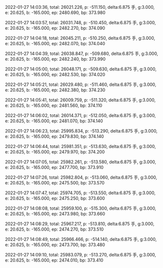 2022-01-27 14:03:36, total: 26021.226, p: -511.150, delta:6.875 手, g:3.000, e: 20.625, b: -165.000, ep: 2480.690, bp: 373.980

2022-01-27 14:03:57, total: 26031.748, p: -510.450, delta:6.875 手, g:3.000, e: 20.625, b: -165.000, ep: 2482.270, bp: 374.090

2022-01-27 14:04:18, total: 26045.211, p: -510.250, delta:6.875 手, g:3.000, e: 20.625, b: -165.000, ep: 2482.070, bp: 374.040

2022-01-27 14:04:39, total: 26038.847, p: -509.680, delta:6.875 手, g:3.000, e: 20.625, b: -165.000, ep: 2482.240, bp: 373.990

2022-01-27 14:05:00, total: 26048.171, p: -509.630, delta:6.875 手, g:3.000, e: 20.625, b: -165.000, ep: 2482.530, bp: 374.020

2022-01-27 14:05:21, total: 26029.480, p: -511.460, delta:6.875 手, g:3.000, e: 20.625, b: -165.000, ep: 2482.380, bp: 374.230

2022-01-27 14:05:41, total: 26009.759, p: -511.320, delta:6.875 手, g:3.000, e: 20.625, b: -165.000, ep: 2481.560, bp: 374.110

2022-01-27 14:06:02, total: 26014.371, p: -512.050, delta:6.875 手, g:3.000, e: 20.625, b: -165.000, ep: 2481.070, bp: 374.140

2022-01-27 14:06:23, total: 25995.834, p: -513.290, delta:6.875 手, g:3.000, e: 20.625, b: -165.000, ep: 2479.830, bp: 374.140

2022-01-27 14:06:44, total: 25981.351, p: -513.630, delta:6.875 手, g:3.000, e: 20.625, b: -165.000, ep: 2479.970, bp: 374.200

2022-01-27 14:07:05, total: 25982.261, p: -513.580, delta:6.875 手, g:3.000, e: 20.625, b: -165.000, ep: 2477.700, bp: 373.910

2022-01-27 14:07:26, total: 25982.804, p: -513.060, delta:6.875 手, g:3.000, e: 20.625, b: -165.000, ep: 2475.500, bp: 373.570

2022-01-27 14:07:47, total: 25974.705, p: -513.550, delta:6.875 手, g:3.000, e: 20.625, b: -165.000, ep: 2475.250, bp: 373.600

2022-01-27 14:08:08, total: 25959.100, p: -515.300, delta:6.875 手, g:3.000, e: 20.625, b: -165.000, ep: 2473.980, bp: 373.660

2022-01-27 14:08:29, total: 25967.217, p: -513.810, delta:6.875 手, g:3.000, e: 20.625, b: -165.000, ep: 2474.270, bp: 373.510

2022-01-27 14:08:49, total: 25966.466, p: -514.140, delta:6.875 手, g:3.000, e: 20.625, b: -165.000, ep: 2473.700, bp: 373.480

2022-01-27 14:09:10, total: 25983.079, p: -513.270, delta:6.875 手, g:3.000, e: 20.625, b: -165.000, ep: 2474.010, bp: 373.410